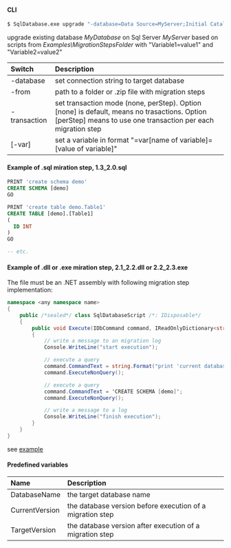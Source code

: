 #### CLI
```bash
$ SqlDatabase.exe upgrade "-database=Data Source=MyServer;Initial Catalog=MyDatabase;Integrated Security=True" -from=Examples\MigrationStepsFolder -varVariable1=value1 -varVariable2=value2
```
upgrade existing database *MyDatabase* on Sql Server *MyServer* based on scripts from *Examples\MigrationStepsFolder* with "Variable1=value1" and "Variable2=value2"

|Switch|Description|
|:--|:----------|
|-database|set connection string to target database|
|-from|path to a folder or .zip file with migration steps|
|-transaction|set transaction mode (none, perStep). Option [none] is default, means no trasactions. Option [perStep] means to use one transaction per each migration step|
|[-var]|set a variable in format "=var[name of variable]=[value of variable]"|


#### Example of .sql miration step, 1.3_2.0.sql
```sql
PRINT 'create schema demo'
CREATE SCHEMA [demo]
GO

PRINT 'create table demo.Table1'
CREATE TABLE [demo].[Table1]
(
  ID INT
)
GO

-- etc.
```


#### Example of .dll or .exe miration step, 2.1_2.2.dll or 2.2_2.3.exe
The file must be an .NET assembly with following migration step implementation:
```C#
namespace <any namespace name>
{
    public /*sealed*/ class SqlDatabaseScript /*: IDisposable*/
    {
        public void Execute(IDbCommand command, IReadOnlyDictionary<string, string> variables)
        {
            // write a message to an migration log
            Console.WriteLine("start execution");

            // execute a query
            command.CommandText = string.Format("print 'current database name is {0}'", variables["DatabaseName"]);
            command.ExecuteNonQuery();

            // execute a query
            command.CommandText = 'CREATE SCHEMA [demo]';
            command.ExecuteNonQuery();

            // write a message to a log
            Console.WriteLine("finish execution");
        }
    }
}
```
see [example](../CSharpMirationStep/)

#### Predefined variables
|Name|Description|
|:--|:----------|
|DatabaseName|the target database name|
|CurrentVersion|the database version before execution of a migration step|
|TargetVersion|the database version after execution of a migration step|
